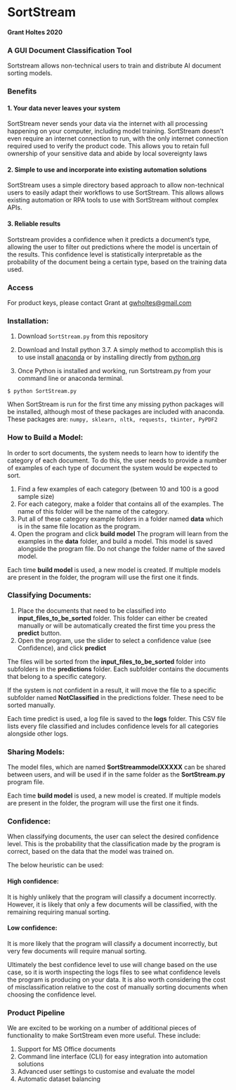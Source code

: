 # SortStream
#### Grant Holtes 2020
### A GUI Document Classification Tool

Sortstream allows non-technical users to train and distribute AI document sorting models.

### Benefits

#### 1. Your data never leaves your system
SortStream never sends your data via the internet with all processing happening on your computer, including model training. 
SortStream doesn’t even require an internet connection to run, with the only internet connection required used to verify the product code.
This allows you to retain full ownership of your sensitive data and abide by local sovereignty laws

#### 2. Simple to use and incorporate into existing automation solutions
SortStream uses a simple directory based approach to allow non-technical users to easily adapt their workflows to use SortStream. This allows allows existing automation or RPA tools to use with SortStream without complex APIs.

#### 3. Reliable results
Sortstream provides a confidence when it predicts a document’s type, allowing the user to filter out predictions where the model is uncertain of the results. This confidence level is statistically interpretable as the probability of the document being a certain type, based on the training data used.

### Access

For product keys, please contact Grant at gwholtes@gmail.com

### Installation:

1) Download `SortStream.py` from this repository

2) Download and Install python 3.7. A simply method to accomplish this is to use install [anaconda](https://docs.anaconda.com/anaconda/install/) or by installing directly from [python.org](https://www.python.org/downloads/)

3) Once Python is installed and working, run Sortstream.py from your command line or anaconda terminal.

```
$ python SortStream.py
```

When SortStream is run for the first time any missing python packages will be installed, although most of these packages are included with anaconda. These packages are: `numpy, sklearn, nltk, requests, tkinter, PyPDF2`

### How to Build a Model:

In order to sort documents, the system needs to learn how to identify the category of each document. To do this, the user needs to provide a number of examples of each type of document the system would be expected to sort. 

1) Find a few examples of each category (between 10 and 100 is a good sample size)
2) For each category, make a folder that contains all of the examples. The name of this folder will be the name of the category.
3) Put all of these category example folders in a folder named **data** which is in the same file location as the program.
4) Open the program and click **build model** The program will learn from the examples in the **data** folder, and build a model. This model is saved alongside the program file. Do not change the folder name of the saved model. 

Each time **build model** is used, a new model is created. If multiple models are present in the folder, the program will use the first one it finds.

### Classifying Documents:

1) Place the documents that need to be classified into **input_files_to_be_sorted** folder. This folder can either be created manually or will be automatically created the first time you press the **predict** button.
2) Open the program, use the slider to select a confidence value (see Confidence), and click **predict**

The files will be sorted from the **input_files_to_be_sorted** folder into subfolders in the **predictions** folder.  Each subfolder contains the documents that belong to a specific category. 

If the system is not confident in a result, it will move the file to a specific subfolder named **NotClassified** in the predictions folder. These need to be sorted manually. 

Each time predict is used, a log file is saved to the **logs** folder. This CSV file lists every file classified and includes confidence levels for all categories alongside other logs. 

### Sharing Models:

The model files, which are named **SortStreammodelXXXXX** can be shared between users, and will be used if in the same folder as the **SortStream.py** program file. 

Each time **build model** is used, a new model is created. If multiple models are present in the folder, the program will use the first one it finds.

### Confidence: 

When classifying documents, the user can select the desired confidence level. This is the probability that the classification made by the program is correct, based on the data that the model was trained on. 

The below heuristic can be used:

#### High confidence:
It is highly unlikely that the program will classify a document incorrectly. However, it is likely that only a few documents will be classified, with the remaining requiring manual sorting.

#### Low confidence:
It is more likely that the program will classify a document incorrectly, but very few documents will require manual sorting.

Ultimately the best confidence level to use will change based on the use case, so it is worth inspecting the logs files to see what confidence levels the program is producing on your data. 
It is also worth considering the cost of misclassification relative to the cost of manually sorting documents when choosing the confidence level. 

### Product Pipeline

We are excited to be working on a number of additional pieces of functionality to make SortStream even more useful. These include:
1. Support for MS Office documents
2. Command line interface (CLI) for easy integration into automation solutions
3. Advanced user settings to customise and evaluate the model
4. Automatic dataset balancing
